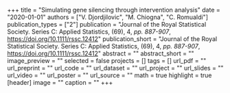 +++
title = "Simulating gene silencing through intervention analysis"
date = "2020-01-01"
authors = ["V. Djordjilovic", "M. Chiogna", "C. Romualdi"]
publication_types = ["2"]
publication = "Journal of the Royal Statistical Society. Series C: Applied Statistics, (69), 4, _pp. 887-907_, https://doi.org/10.1111/rssc.12412"
publication_short = "Journal of the Royal Statistical Society. Series C: Applied Statistics, (69), 4, _pp. 887-907_, https://doi.org/10.1111/rssc.12412"
abstract = ""
abstract_short = ""
image_preview = ""
selected = false
projects = []
tags = []
url_pdf = ""
url_preprint = ""
url_code = ""
url_dataset = ""
url_project = ""
url_slides = ""
url_video = ""
url_poster = ""
url_source = ""
math = true
highlight = true
[header]
image = ""
caption = ""
+++

